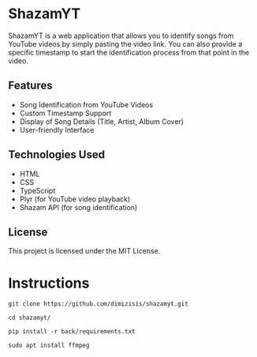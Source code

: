 # ShazamYT

ShazamYT is a web application that allows you to identify songs from YouTube videos by simply pasting the video link. You can also provide a specific timestamp to start the identification process from that point in the video.

## Features
* Song Identification from YouTube Videos
* Custom Timestamp Support
* Display of Song Details (Title, Artist, Album Cover)
* User-friendly Interface

## Technologies Used
* HTML
* CSS
* TypeScript
* Plyr (for YouTube video playback)
* Shazam API (for song identification)

## License
This project is licensed under the MIT License.

# Instructions

```
git clone https://github.com/dimizisis/shazamyt.git
```

```
cd shazamyt/
```

```
pip install -r back/requirements.txt
```

```
sudo apt install ffmpeg
```
